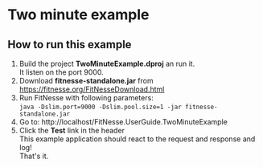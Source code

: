 # Two minute example

## How to run this example
1. Build the project **TwoMinuteExample.dproj** an run it.  
   It listen on the port 9000.
1. Download **fitnesse-standalone.jar** from  
   https://fitnesse.org/FitNesseDownload.html
1. Run FitNesse with following parameters:  
   `java -Dslim.port=9000 -Dslim.pool.size=1 -jar fitnesse-standalone.jar`
1. Go to: http://localhost/FitNesse.UserGuide.TwoMinuteExample
1. Click the **Test** link in the header  
   This example application should react to the request and response and log!  
   That's it.
